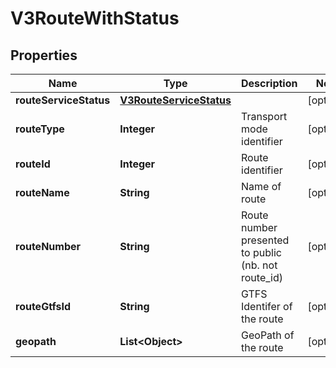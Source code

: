 

# V3RouteWithStatus


## Properties

| Name | Type | Description | Notes |
|------------ | ------------- | ------------- | -------------|
|**routeServiceStatus** | [**V3RouteServiceStatus**](V3RouteServiceStatus.md) |  |  [optional] |
|**routeType** | **Integer** | Transport mode identifier |  [optional] |
|**routeId** | **Integer** | Route identifier |  [optional] |
|**routeName** | **String** | Name of route |  [optional] |
|**routeNumber** | **String** | Route number presented to public (nb. not route_id) |  [optional] |
|**routeGtfsId** | **String** | GTFS Identifer of the route |  [optional] |
|**geopath** | **List&lt;Object&gt;** | GeoPath of the route |  [optional] |



